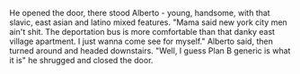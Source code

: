 He opened the door, there stood Alberto - young, handsome, with that slavic, east asian and latino mixed features. "Mama said new york city men ain't shit. The deportation bus is more comfortable than that danky east village apartment. I just wanna come see for myself." Alberto said, then turned around and headed downstairs. "Well, I guess Plan B generic is what it is" he shrugged and closed the door.